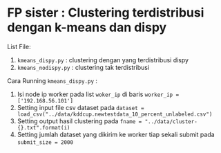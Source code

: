 FP sister : Clustering terdistribusi dengan k-means dan dispy
=============================================================

List File:

1. `kmeans_dispy.py` : clustering dengan yang terdistribusi dispy
2. `kmeans_nodispy.py` : clustering tak terdistribusi

Cara Running `kmeans_dispy.py` :

1. Isi node ip worker pada list `woker_ip` di baris `worker_ip = ['192.168.56.101']`
2. Setting input file csv dataset pada `dataset = load_csv("../data/kddcup.newtestdata_10_percent_unlabeled.csv")`
3. Setting output hasil clustering pada `fname = "../data/cluster-{}.txt".format(i)`
3. Setting jumlah dataset yang dikirim ke worker tiap sekali submit pada `submit_size = 2000`


